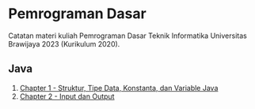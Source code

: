 # Pemrograman Dasar
Catatan materi kuliah Pemrograman Dasar Teknik Informatika Universitas Brawijaya 2023 (Kurikulum 2020).

## Java
1. [Chapter 1 - Struktur, Tipe Data, Konstanta, dan Variable Java](https://github.com/yogarn/pemdas/blob/ba3ced555f21222c0a6d0ff969f7ed3d41700bc9/courses/1_struktur_tipe_data.md)
2. [Chapter 2 - Input dan Output](https://github.com/yogarn/pemdas/blob/ee37bb66f05bb87a6450daf0c6c66c728f1dff7b/courses/2_input_output.md)
